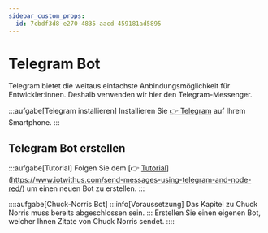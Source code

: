 ```yaml
---
sidebar_custom_props:
  id: 7cbdf3d8-e270-4835-aacd-459181ad5895
---
```

# Telegram Bot

Telegram bietet die weitaus einfachste Anbindungsmöglichkeit für Entwickler:innen. Deshalb verwenden wir hier den Telegram-Messenger.

:::aufgabe[Telegram installieren]
Installieren Sie [👉 Telegram](https://telegram.org) auf Ihrem Smartphone.
:::

## Telegram Bot erstellen
:::aufgabe[Tutorial]
Folgen Sie dem [👉 [Tutorial](https://www.iotwithus.com)](https://www.iotwithus.com/send-messages-using-telegram-and-node-red/) um einen neuen Bot zu erstellen.
:::


::::aufgabe[Chuck-Norris Bot]
:::info[Voraussetzung]
Das Kapitel zu Chuck Norris muss bereits abgeschlossen sein.
:::
Erstellen Sie einen eigenen Bot, welcher Ihnen Zitate von Chuck Norris sendet.
::::